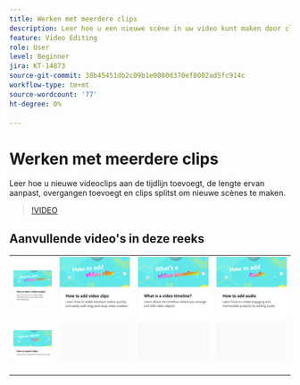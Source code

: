 ```yaml
---
title: Werken met meerdere clips
description: Leer hoe u een nieuwe scène in uw video kunt maken door clips toe te voegen aan de tijdlijn
feature: Video Editing
role: User
level: Beginner
jira: KT-14873
source-git-commit: 38b45451db2c09b1e0080d370ef8002ad5fc914c
workflow-type: tm+mt
source-wordcount: '77'
ht-degree: 0%

---
```


# Werken met meerdere clips

Leer hoe u nieuwe videoclips aan de tijdlijn toevoegt, de lengte ervan aanpast, overgangen toevoegt en clips splitst om nieuwe scènes te maken.

>[!VIDEO](https://video.tv.adobe.com/v/3427091?quality=12&learn=on&hidetitle=true)

## Aanvullende video&#39;s in deze reeks

<table style="table-layout:fixed">
<tr>
   <td>
         <a href="start-video.md">
            <img alt="Een videoproject starten" src="assets/start-video.png" />
         </a>
   </td>
  <td>
         <a href="add-video-clips.md">
            <img alt="Videoclips toevoegen" src="assets/add-video-clips.png" />
         </a>
   </td>
   <td>
         <a href="video-timeline.md">
            <img alt="Wat is een videotijdlijn?" src="assets/video-timeline.png" />
         </a>
   </td>
   <td>
         <a href="add-audio-video.md">
            <img alt="Audio toevoegen" src="assets/add-audio-video.png" />
         </a>
   </td>
</tr>
<tr>
    <td>
         <a href="export-video.md">
            <img alt="Video exporteren" src="assets/export-video.png" />
         </a>
   </td>
   <td>
    <img alt="Spacer" src="../assets/Gray_thumbnail.png" />
    <div>
    <br>
   </td>
   <td>
    <img alt="Spacer" src="../assets/Gray_thumbnail.png" />
    <div>
    <br>
   </td>
   <td>
    <img alt="Spacer" src="../assets/Gray_thumbnail.png" />
    <div>
    <br>
   </td>
</tr>
</table>
